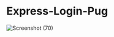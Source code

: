 # Express-Login-Pug
![Screenshot (70)](https://user-images.githubusercontent.com/102292312/179336210-8caf9ad9-3334-4ef6-9baa-dc5c183f9534.png)
